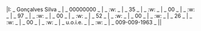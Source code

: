 |I: _ Gonçalves Silva _ | _ 00000000 _ | _ :w: _ | _ 35 _ | _ :w: _ | _ 00 _ | _ :w: _ | _ 97 _ | _ :w: _ | _ 00 _ | _ :w: _ | _ 52 _ | _ :w: _ | _ 00 _ | _ :w: _ | _ 26 _ | _ :w: _ | _ 00 _ | _ :w: _ | _ u.o.i.e. _ | _ :w: _ | _ 009-009-1963 _ ||